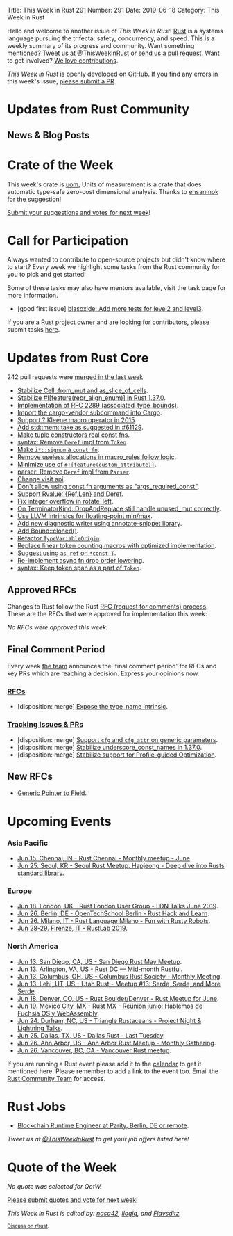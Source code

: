 Title: This Week in Rust 291
Number: 291
Date: 2019-06-18
Category: This Week in Rust

Hello and welcome to another issue of *This Week in Rust*!
[Rust](http://rust-lang.org) is a systems language pursuing the trifecta: safety, concurrency, and speed.
This is a weekly summary of its progress and community.
Want something mentioned? Tweet us at [@ThisWeekInRust](https://twitter.com/ThisWeekInRust) or [send us a pull request](https://github.com/cmr/this-week-in-rust).
Want to get involved? [We love contributions](https://github.com/rust-lang/rust/blob/master/CONTRIBUTING.md).

*This Week in Rust* is openly developed [on GitHub](https://github.com/cmr/this-week-in-rust).
If you find any errors in this week's issue, [please submit a PR](https://github.com/cmr/this-week-in-rust/pulls).

# Updates from Rust Community

## News & Blog Posts

# Crate of the Week

This week's crate is [uom](https://crates.io/crates/uom), Units of measurement is a crate that does automatic type-safe zero-cost dimensional analysis. Thanks to [ehsanmok](https://users.rust-lang.org/t/crate-of-the-week/2704/562) for the suggestion!

[Submit your suggestions and votes for next week][submit_crate]!

[submit_crate]: https://users.rust-lang.org/t/crate-of-the-week/2704

# Call for Participation

Always wanted to contribute to open-source projects but didn't know where to start?
Every week we highlight some tasks from the Rust community for you to pick and get started!

Some of these tasks may also have mentors available, visit the task page for more information.

* [good first issue] [blasoxide: Add more tests for level2 and level3](https://github.com/oezgurmakkurt/blasoxide/issues/3).

If you are a Rust project owner and are looking for contributors, please submit tasks [here][guidelines].

[guidelines]: https://users.rust-lang.org/t/twir-call-for-participation/4821

# Updates from Rust Core

242 pull requests were [merged in the last week][merged]

[merged]: https://github.com/search?q=is%3Apr+org%3Arust-lang+is%3Amerged+merged%3A2019-06-03..2019-06-10

* [Stabilize Cell::from_mut and as_slice_of_cells](https://github.com/rust-lang/rust/pull/61620).
* [Stabilize #![feature(repr_align_enum)] in Rust 1.37.0](https://github.com/rust-lang/rust/pull/61229).
* [Implementation of RFC 2289 (associated_type_bounds)](https://github.com/rust-lang/rust/pull/57428).
* [Import the cargo-vendor subcommand into Cargo](https://github.com/rust-lang/cargo/pull/6869).
* [Support ? Kleene macro operator in 2015](https://github.com/rust-lang/rust/pull/60932).
* [Add std::mem::take as suggested in #61129](https://github.com/rust-lang/rust/pull/61130).
* [Make tuple constructors real const fns](https://github.com/rust-lang/rust/pull/61209).
* [syntax: Remove `Deref` impl from `Token`](https://github.com/rust-lang/rust/pull/61669).
* [Make `i*::signum` a `const fn`](https://github.com/rust-lang/rust/pull/61635).
* [Remove useless allocations in macro_rules follow logic](https://github.com/rust-lang/rust/pull/61646).
* [Minimize use of `#![feature(custom_attribute)]`](https://github.com/rust-lang/rust/pull/61660).
* [parser: Remove `Deref` impl from `Parser`](https://github.com/rust-lang/rust/pull/61616).
* [Change visit api](https://github.com/rust-lang/rust/pull/61554).
* [Don't allow using const fn arguments as "args_required_const"](https://github.com/rust-lang/rust/pull/61536).
* [Support Rvalue::{Ref,Len} and Deref](https://github.com/rust-lang/rust/pull/61532).
* [Fix integer overflow in rotate_left](https://github.com/rust-lang/rust/pull/61454).
* [On TerminatorKind::DropAndReplace still handle unused_mut correctly](https://github.com/rust-lang/rust/pull/61446).
* [Use LLVM intrinsics for floating-point min/max](https://github.com/rust-lang/rust/pull/61408).
* [Add new diagnostic writer using annotate-snippet library](https://github.com/rust-lang/rust/pull/61407).
* [Add Bound::cloned()](https://github.com/rust-lang/rust/pull/61376).
* [Refactor `TypeVariableOrigin`](https://github.com/rust-lang/rust/pull/59331).
* [Replace linear token counting macros with optimized implementation](https://github.com/rust-lang/rust/pull/59600).
* [Suggest using `as_ref` on `*const T`](https://github.com/rust-lang/rust/pull/61444).
* [Re-implement async fn drop order lowering](https://github.com/rust-lang/rust/pull/61413).
* [syntax: Keep token span as a part of `Token`](https://github.com/rust-lang/rust/pull/61541).

## Approved RFCs

Changes to Rust follow the Rust [RFC (request for comments)
process](https://github.com/rust-lang/rfcs#rust-rfcs). These
are the RFCs that were approved for implementation this week:

*No RFCs were approved this week.*

## Final Comment Period

Every week [the team](https://www.rust-lang.org/team.html) announces the
'final comment period' for RFCs and key PRs which are reaching a
decision. Express your opinions now.

### [RFCs](https://github.com/rust-lang/rfcs/labels/final-comment-period)

* [disposition: merge] [Expose the type_name intrinsic](https://github.com/rust-lang/rfcs/issues/1428).

### [Tracking Issues & PRs](https://github.com/rust-lang/rust/labels/final-comment-period)

* [disposition: merge] [Support `cfg` and `cfg_attr` on generic parameters](https://github.com/rust-lang/rust/pull/61547).
* [disposition: merge] [Stabilize underscore_const_names in 1.37.0](https://github.com/rust-lang/rust/pull/61347).
* [disposition: merge] [Stabilize support for Profile-guided Optimization](https://github.com/rust-lang/rust/pull/61268).

## New RFCs

* [Generic Pointer to Field](https://github.com/rust-lang/rfcs/pull/2708).

# Upcoming Events

### Asia Pacific

* [Jun 15. Chennai, IN - Rust Chennai - Monthly meetup - June](https://www.meetup.com/mad-rs/events/262191938/).
* [Jun 25. Seoul, KR - Seoul Rust Meetup, Hapjeong - Deep dive into Rusts standard library](https://www.meetup.com/Rust-Seoul-Meetup/events/srxvzqyzjbhc/).

### Europe

* [Jun 18. London, UK - Rust London User Group - LDN Talks June 2019](https://www.meetup.com/Rust-London-User-Group/events/262000795/).
* [Jun 26. Berlin, DE - OpenTechSchool Berlin - Rust Hack and Learn](https://www.meetup.com/opentechschool-berlin/events/gkkttqyzjbjc/).
* [Jun 26. Milano, IT - Rust Language Milano - Fun with Rusty Robots](https://www.meetup.com/rust-language-milano/events/262155219).
* [Jun 28-29. Firenze, IT - RustLab 2019](https://www.rustlab.it/).

### North America

* [Jun 13. San Diego, CA, US - San Diego Rust May Meetup](https://www.meetup.com/San-Diego-Rust/events/261595821/).
* [Jun 13. Arlington, VA, US - Rust DC — Mid-month Rustful](https://www.meetup.com/RustDC/events/261239650).
* [Jun 13. Columbus, OH, US - Columbus Rust Society - Monthly Meeting](https://www.meetup.com/columbus-rs/events/dbcfrpyzjbrb/).
* [Jun 13. Lehi, UT, US - Utah Rust - Meetup #13: Serde, Serde, and More Serde](https://www.meetup.com/utah-rust/events/262109363).
* [Jun 18. Denver, CO, US - Rust Boulder/Denver - Rust Meetup for June](https://www.meetup.com/Rust-Boulder-Denver/events/259124426/).
* [Jun 19. Mexico City, MX - Rust MX - Reunión junio: Hablemos de Fuchsia OS y WebAssembly](https://www.meetup.com/Rust-MX/events/261739565/).
* [Jun 24. Durham, NC, US - Triangle Rustaceans - Project Night & Lightning Talks](https://www.meetup.com/triangle-rustaceans/events/mfglwpyzjbgc/).
* [Jun 25. Dallas, TX, US - Dallas Rust - Last Tuesday](https://www.meetup.com/Dallas-Rust/events/zfgwzmyzjbhc/).
* [Jun 26. Ann Arbor, US - Ann Arbor Rust Meetup - Monthly Gathering](https://www.meetup.com/Ann-Arbor-Rust-Meetup/events/vsncvqyzjbjc/).
* [Jun 26. Vancouver, BC, CA - Vancouver Rust meetup](https://www.meetup.com/Vancouver-Rust/events/fzqqwqyzjbjc/).

If you are running a Rust event please add it to the [calendar] to get
it mentioned here. Please remember to add a link to the event too.
Email the [Rust Community Team][community] for access.

[calendar]: https://www.google.com/calendar/embed?src=apd9vmbc22egenmtu5l6c5jbfc%40group.calendar.google.com
[community]: mailto:community-team@rust-lang.org

# Rust Jobs

* [Blockchain Runtime Engineer at Parity, Berlin, DE or remote](https://www.parity.io/jobs/#berlin-blockchain-runtime-engineer).

*Tweet us at [@ThisWeekInRust](https://twitter.com/ThisWeekInRust) to get your job offers listed here!*

# Quote of the Week

*No quote was selected for QotW.*

[Please submit quotes and vote for next week!](https://users.rust-lang.org/t/twir-quote-of-the-week/328)

*This Week in Rust is edited by: [nasa42](https://github.com/nasa42), [llogiq](https://github.com/llogiq), and [Flavsditz](https://github.com/Flavsditz).*

<small>[Discuss on r/rust]().</small>
